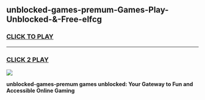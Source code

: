 
## unblocked-games-premum-Games-Play-Unblocked-&-Free-elfcg
<h3>
<a href="https://premium76.site?title=unblocked-games-premum&ref=24A">CLICK TO PLAY</a></h3>
<hr>

<h3>
<a href="https://premium76.site?title=unblocked-games-premum&ref=24A">CLICK 2 PLAY</a>
  
</h3>

<a href="https://premium76.site?title=unblocked-games-premum&ref=24A"><img src="https://clearcache.store/games.png"></a>


**unblocked-games-premum games unblocked: Your Gateway to Fun and Accessible Online Gaming**
